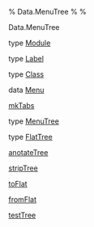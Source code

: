 % Data.MenuTree
% 
% 

Data.MenuTree

type [Module](Data-MenuTree.html#t:Module)

type [Label](Data-MenuTree.html#t:Label)

type [Class](Data-MenuTree.html#t:Class)

data [Menu](Data-MenuTree.html#t:Menu)

[mkTabs](Data-MenuTree.html#v:mkTabs)

type [MenuTree](Data-MenuTree.html#t:MenuTree)

type [FlatTree](Data-MenuTree.html#t:FlatTree)

[anotateTree](Data-MenuTree.html#v:anotateTree)

[stripTree](Data-MenuTree.html#v:stripTree)

[toFlat](Data-MenuTree.html#v:toFlat)

[fromFlat](Data-MenuTree.html#v:fromFlat)

[testTree](Data-MenuTree.html#v:testTree)
